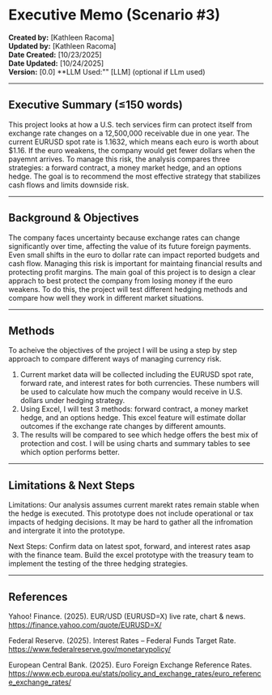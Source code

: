 # Executive Memo (Scenario #3)

**Created by:** [Kathleen Racoma]  
**Updated by:** [Kathleen Racoma]  
**Date Created:** [10/23/2025]  
**Date Updated:** [10/24/2025]  
**Version:** [0.0]
**LLM Used:"" [LLM] (optional if LLm used)

---

## Executive Summary (≤150 words) 
This project looks at how a U.S. tech services firm can protect itself from exchange rate changes on a 12,500,000 receivable due in one year. The current EURUSD spot rate is 1.1632, which means each euro is worth about $1.16. If the euro weakens, the company would get fewer dollars when the payemnt arrives. To manage this risk, the analysis compares three strategies: a forward contract, a money market hedge, and an options hedge. The goal is to recommend the most effective strategy that stabilizes cash flows and limits downside risk. 

---

## Background & Objectives
The company faces uncertainty because exchange rates can change significantly over time, affecting the value of its future foreign payments. Even small shifts in the euro to dollar rate can impact reported budgets and cash flow. Managing this risk is important for maintaing financial results and protecting profit margins. The main goal of this project is to design a clear apprach to best protect the company from losing money if the euro weakens. To do this, the project will test different hedging methods and compare how well they work in different market situations. 

---

## Methods
To acheive the objectives of the project I will be using a step by step approach to compare different ways of managing currency risk. 
1. Current market data will be collected including the EURUSD spot rate, forward rate, and interest rates for both currencies. These numbers will be used to calculate how much the company would receive in U.S. dollars under hedging strategy.
2. Using Excel, I will test 3 methods: forward contract, a money market hedge, and an options hedge. This excel feature will estimate dollar outcomes if the exchange rate changes by different amounts.
3. The results will be compared to see which hedge offers the best mix of protection and cost. I will be using charts and summary tables to see which option performs better.

---

## Limitations & Next Steps
Limitations: Our analysis assumes current marekt rates remain stable when the hedge is executed. This prototype does not include operational or tax impacts of hedging decisions. It may be hard to gather all the infromation and intergrate it into the prototype.

Next Steps: Confirm data on latest spot, forward, and interest rates asap with the finance team. Build the excel prototype with the treasury team to implement the testing of the three hedging strategies.

---

## References
Yahoo! Finance. (2025). EUR/USD (EURUSD=X) live rate, chart & news. https://finance.yahoo.com/quote/EURUSD=X/

Federal Reserve. (2025). Interest Rates – Federal Funds Target Rate. https://www.federalreserve.gov/monetarypolicy/

European Central Bank. (2025). Euro Foreign Exchange Reference Rates. https://www.ecb.europa.eu/stats/policy_and_exchange_rates/euro_reference_exchange_rates/
